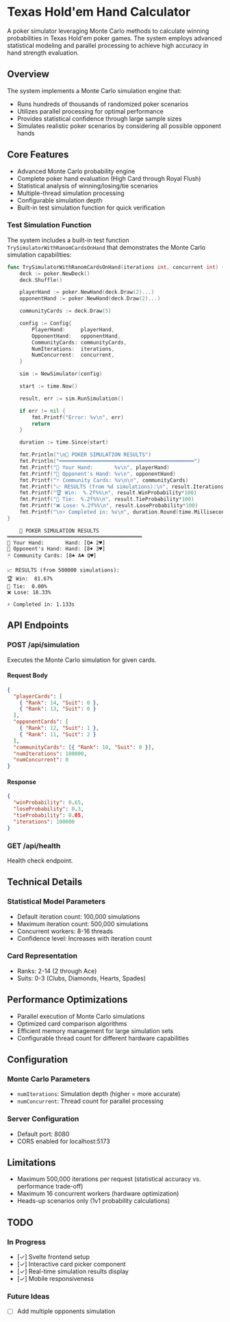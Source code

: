 # Texas Hold'em Hand Calculator

A poker simulator leveraging Monte Carlo methods to calculate winning probabilities in Texas Hold'em poker games. The system employs advanced statistical modeling and parallel processing to achieve high accuracy in hand strength evaluation.

## Overview

The system implements a Monte Carlo simulation engine that:

- Runs hundreds of thousands of randomized poker scenarios
- Utilizes parallel processing for optimal performance
- Provides statistical confidence through large sample sizes
- Simulates realistic poker scenarios by considering all possible opponent hands

## Core Features

- Advanced Monte Carlo probability engine
- Complete poker hand evaluation (High Card through Royal Flush)
- Statistical analysis of winning/losing/tie scenarios
- Multiple-thread simulation processing
- Configurable simulation depth
- Built-in test simulation function for quick verification

### Test Simulation Function

The system includes a built-in test function `TrySimulatorWithRanomCardsOnHand` that demonstrates the Monte Carlo simulation capabilities:

```go
func TrySimulatorWithRanomCardsOnHand(iterations int, concurrent int) {
	deck := poker.NewDeck()
	deck.Shuffle()

	playerHand := poker.NewHand(deck.Draw(2)...)
	opponentHand := poker.NewHand(deck.Draw(2)...)

	communityCards := deck.Draw(5)

	config := Config{
		PlayerHand:     playerHand,
		OpponentHand:   opponentHand,
		CommunityCards: communityCards,
		NumIterations:  iterations,
		NumConcurrent:  concurrent,
	}

	sim := NewSimulator(config)

	start := time.Now()

	result, err := sim.RunSimulation()

	if err != nil {
		fmt.Printf("Error: %v\n", err)
		return
	}

	duration := time.Since(start)

	fmt.Println("\n🎲 POKER SIMULATION RESULTS")
	fmt.Println("════════════════════════════════════════════")
	fmt.Printf("🎴 Your Hand:       %v\n", playerHand)
	fmt.Printf("🎴 Opponent's Hand: %v\n", opponentHand)
	fmt.Printf("🃏 Community Cards: %v\n\n", communityCards)
	fmt.Printf("📈 RESULTS (from %d simulations):\n", result.Iterations)
	fmt.Printf("🏆 Win:  %.2f%%\n", result.WinProbability*100)
	fmt.Printf("🤝 Tie:  %.2f%%\n", result.TieProbability*100)
	fmt.Printf("❌ Lose: %.2f%%\n", result.LoseProbability*100)
	fmt.Printf("\n⚡ Completed in: %v\n", duration.Round(time.Millisecond))
}
```

```
	🎲 POKER SIMULATION RESULTS
════════════════════════════════════════════
🎴 Your Hand:       Hand: [Q♠ 2♥]
🎴 Opponent's Hand: Hand: [8♦ 3♥]
🃏 Community Cards: [8♠ A♣ Q♥]

📈 RESULTS (from 500000 simulations):
🏆 Win:  81.67%
🤝 Tie:  0.00%
❌ Lose: 18.33%

⚡ Completed in: 1.133s
```

## API Endpoints

### POST /api/simulation

Executes the Monte Carlo simulation for given cards.

#### Request Body

```json
{
  "playerCards": [
    { "Rank": 14, "Suit": 0 },
    { "Rank": 13, "Suit": 0 }
  ],
  "opponentCards": [
    { "Rank": 12, "Suit": 1 },
    { "Rank": 11, "Suit": 2 }
  ],
  "communityCards": [{ "Rank": 10, "Suit": 0 }],
  "numIterations": 100000,
  "numConcurrent": 8
}
```

#### Response

```json
{
  "winProbability": 0.65,
  "loseProbability": 0.3,
  "tieProbability": 0.05,
  "iterations": 100000
}
```

### GET /api/health

Health check endpoint.

## Technical Details

### Statistical Model Parameters

- Default iteration count: 100,000 simulations
- Maximum iteration count: 500,000 simulations
- Concurrent workers: 8-16 threads
- Confidence level: Increases with iteration count

### Card Representation

- Ranks: 2-14 (2 through Ace)
- Suits: 0-3 (Clubs, Diamonds, Hearts, Spades)

## Performance Optimizations

- Parallel execution of Monte Carlo simulations
- Optimized card comparison algorithms
- Efficient memory management for large simulation sets
- Configurable thread count for different hardware capabilities

## Configuration

### Monte Carlo Parameters

- `numIterations`: Simulation depth (higher = more accurate)
- `numConcurrent`: Thread count for parallel processing

### Server Configuration

- Default port: 8080
- CORS enabled for localhost:5173

## Limitations

- Maximum 500,000 iterations per request (statistical accuracy vs. performance trade-off)
- Maximum 16 concurrent workers (hardware optimization)
- Heads-up scenarios only (1v1 probability calculations)

## TODO

### In Progress

- [✓] Svelte frontend setup
- [✓] Interactive card picker component
- [✓] Real-time simulation results display
- [✓] Mobile responsiveness

### Future Ideas
- [ ] Add multiple opponents simulation
